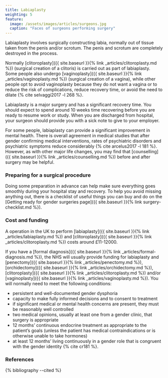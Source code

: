 ```yaml
---
title: Labiaplasty
weighting: 5
feature:
  image: /assets/images/articles/surgeons.jpg
  caption: "Faces of surgeons performing surgery"
---
```


Labiaplasty involves surgically constructing labia, normally out of tissue taken from the penis and/or scrotum. The penis and scrotum are completely destroyed in the process.

Normally [clitoroplasty]({{ site.baseurl }}{% link _articles/clitoroplasty.md %}) (surgical creation of a clitoris) is carried out as part of labiaplasty. Some people also undergo [vaginoplasty]({{ site.baseurl }}{% link _articles/vaginoplasty.md %}) (surgical creation of a vagina), while other people opt to avoid vaginoplasty because they do not want a vagina or to reduce the risk of complications, reduce recovery time, or avoid the need to dilate {% cite selvaggi2017 -l 268 %}. 

Labiaplasty is a major surgery and has a significant recovery time. You should expect to spend around 10 weeks time recovering before you are ready to resume work or study. When you are discharged from hospital, your surgeon should provide you with a sick note to give to your employer.

For some people, labiaplasty can provide a significant improvement in mental health. There is overall agreement in medical studies that after gender confirming medical interventions, rates of psychiatric disorders and psychiatric symptoms reduce considerably {% cite arcelus2017 -l 181 %}. However, as with other major life changes, you may find that [counselling]({{ site.baseurl }}{% link _articles/counselling.md %}) before and after surgery may be helpful.

### Preparing for a surgical procedure

Doing some preparation in advance can help make sure everything goes smoothly during your hospital stay and recovery. To help you avoid missing anything out, there is a checklist of useful things you can buy and do on the [Getting ready for gender surgeries page]({{ site.baseurl }}{% link surgery-checklist.md %}).

### Cost and funding

A operation in the UK to perform [labiaplasty]({{ site.baseurl }}{% link _articles/labiaplasty.md %}) and [clitoroplasty]({{ site.baseurl }}{% link _articles/clitoroplasty.md %}) costs around £11-12000.

If you have a [formal diagnosis]({{ site.baseurl }}{% link _articles/formal-diagnosis.md %}), the NHS will usually provide funding for labiaplasty and [penectomy]({{ site.baseurl }}{% link _articles/penectomy.md %}), [orchidectomy]({{ site.baseurl }}{% link _articles/orchidectomy.md %}), [clitoroplasty]({{ site.baseurl }}{% link _articles/clitoroplasty.md %}) and/or [vaginoplasty]({{ site.baseurl }}{% link _articles/vaginoplasty.md %}). You will normally need to meet the following conditions:

- persistent and well-documented gender dysphoria
- capacity to make fully informed decisions and to consent to treatment
- if significant medical or mental health concerns are present, they must be reasonably well controlled
- two medical opinions, usually at least one from a gender clinic, that surgery is appropriate 
- 12 months’ continuous endocrine treatment as appropriate to the
patient’s goals (unless the patient has medical contraindications
or is otherwise unable to take hormones)
- at least 12 months’ living continuously in a gender role that is
congruent with the gender identity {% cite cr181 %}.

### References

{% bibliography --cited %}  